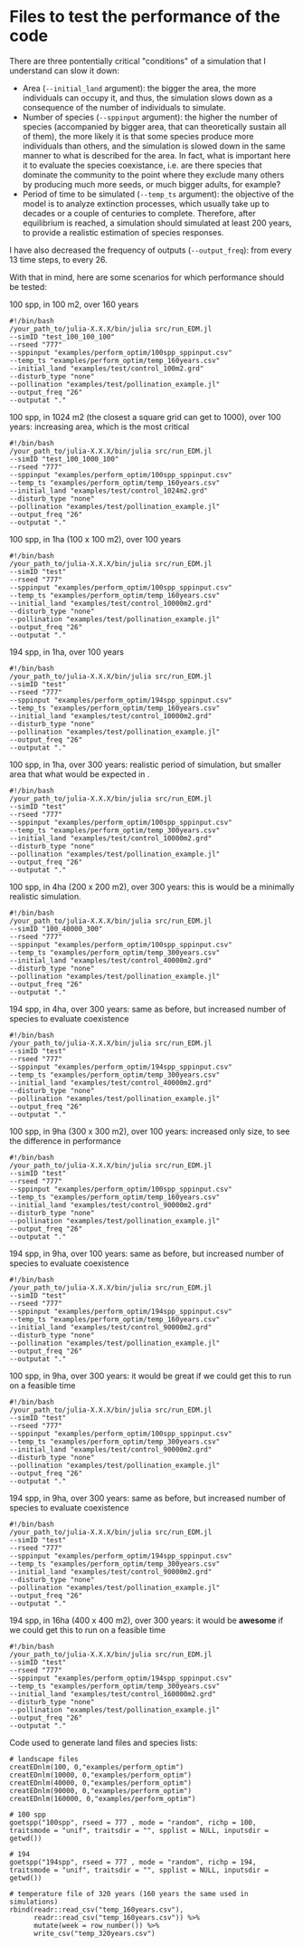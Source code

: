 # Files to test the performance of the code

There are three pontentially critical "conditions" of a simulation that I understand can slow it down:

- Area (`--initial_land` argument): the bigger the area, the more individuals can occupy it, and thus, the simulation slows down as a consequence of the number of individuals to simulate.
- Number of species  (`--sppinput` argument): the higher the number of species (accompanied by bigger area, that can theoretically sustain all of them), the more likely it is that some species produce more individuals than others, and the simulation is slowed down in the same manner to what is described for the area. In fact, what is important here it to evaluate the species coexistance, i.e. are there species that dominate the community to the point where they exclude many others by producing much more seeds, or much bigger adults, for example?
- Period of time to be simulated (`--temp_ts` argument): the objective of the model is to analyze extinction processes, which usually take up to decades or a couple of centuries to complete. Therefore, after equilibrium is reached, a simulation should simulated at least 200 years, to provide a realistic estimation of species responses.

I have also decreased the frequency of outputs (`--output_freq`): from every 13 time steps, to every 26.

With that in mind, here are some scenarios for which performance should be tested:

100 spp, in 100 m2, over 160 years
```
#!/bin/bash
/your_path_to/julia-X.X.X/bin/julia src/run_EDM.jl
--simID "test_100_100_100"
--rseed "777"
--sppinput "examples/perform_optim/100spp_sppinput.csv"
--temp_ts "examples/perform_optim/temp_160years.csv"
--initial_land "examples/test/control_100m2.grd"
--disturb_type "none"
--pollination "examples/test/pollination_example.jl"
--output_freq "26"
--outputat "."
```

100 spp, in 1024 m2 (the closest a square grid can get to 1000), over 100 years: increasing area, which is the most critical

```
#!/bin/bash
/your_path_to/julia-X.X.X/bin/julia src/run_EDM.jl
--simID "test_100_1000_100"
--rseed "777"
--sppinput "examples/perform_optim/100spp_sppinput.csv"
--temp_ts "examples/perform_optim/temp_160years.csv"
--initial_land "examples/test/control_1024m2.grd"
--disturb_type "none"
--pollination "examples/test/pollination_example.jl"
--output_freq "26"
--outputat "."
```

100 spp, in 1ha (100 x 100 m2), over 100 years
```
#!/bin/bash
/your_path_to/julia-X.X.X/bin/julia src/run_EDM.jl
--simID "test"
--rseed "777"
--sppinput "examples/perform_optim/100spp_sppinput.csv"
--temp_ts "examples/perform_optim/temp_160years.csv"
--initial_land "examples/test/control_10000m2.grd"
--disturb_type "none"
--pollination "examples/test/pollination_example.jl"
--output_freq "26"
--outputat "."
```

194 spp, in 1ha, over 100 years
```
#!/bin/bash
/your_path_to/julia-X.X.X/bin/julia src/run_EDM.jl
--simID "test"
--rseed "777"
--sppinput "examples/perform_optim/194spp_sppinput.csv"
--temp_ts "examples/perform_optim/temp_160years.csv"
--initial_land "examples/test/control_10000m2.grd"
--disturb_type "none"
--pollination "examples/test/pollination_example.jl"
--output_freq "26"
--outputat "."
```

100 spp, in 1ha, over 300 years: realistic period of simulation, but smaller area that what would be expected in .
```
#!/bin/bash
/your_path_to/julia-X.X.X/bin/julia src/run_EDM.jl
--simID "test"
--rseed "777"
--sppinput "examples/perform_optim/100spp_sppinput.csv"
--temp_ts "examples/perform_optim/temp_300years.csv"
--initial_land "examples/test/control_10000m2.grd"
--disturb_type "none"
--pollination "examples/test/pollination_example.jl"
--output_freq "26"
--outputat "."
```

100 spp, in 4ha (200 x 200 m2), over 300 years: this is would be a minimally realistic simulation.

```
#!/bin/bash
/your_path_to/julia-X.X.X/bin/julia src/run_EDM.jl
--simID "100_40000_300" 
--rseed "777"
--sppinput "examples/perform_optim/100spp_sppinput.csv"
--temp_ts "examples/perform_optim/temp_300years.csv"
--initial_land "examples/test/control_40000m2.grd"
--disturb_type "none"
--pollination "examples/test/pollination_example.jl"
--output_freq "26"
--outputat "."
```

194 spp, in 4ha, over 300 years: same as before, but increased number of species to evaluate coexistence

```
#!/bin/bash
/your_path_to/julia-X.X.X/bin/julia src/run_EDM.jl
--simID "test"
--rseed "777"
--sppinput "examples/perform_optim/194spp_sppinput.csv"
--temp_ts "examples/perform_optim/temp_300years.csv"
--initial_land "examples/test/control_40000m2.grd"
--disturb_type "none"
--pollination "examples/test/pollination_example.jl"
--output_freq "26"
--outputat "."
```

100 spp, in 9ha (300 x 300 m2), over 100 years: increased only size, to see the difference in performance
```
#!/bin/bash
/your_path_to/julia-X.X.X/bin/julia src/run_EDM.jl
--simID "test"
--rseed "777"
--sppinput "examples/perform_optim/100spp_sppinput.csv"
--temp_ts "examples/perform_optim/temp_160years.csv"
--initial_land "examples/test/control_90000m2.grd"
--disturb_type "none"
--pollination "examples/test/pollination_example.jl"
--output_freq "26"
--outputat "."
```

194 spp, in 9ha, over 100 years: same as before, but increased number of species to evaluate coexistence
```
#!/bin/bash
/your_path_to/julia-X.X.X/bin/julia src/run_EDM.jl
--simID "test"
--rseed "777"
--sppinput "examples/perform_optim/194spp_sppinput.csv"
--temp_ts "examples/perform_optim/temp_160years.csv"
--initial_land "examples/test/control_90000m2.grd"
--disturb_type "none"
--pollination "examples/test/pollination_example.jl"
--output_freq "26"
--outputat "."
```

100 spp, in 9ha, over 300 years: it would be great if we could get this to run on a feasible time
```
#!/bin/bash
/your_path_to/julia-X.X.X/bin/julia src/run_EDM.jl
--simID "test"
--rseed "777"
--sppinput "examples/perform_optim/100spp_sppinput.csv"
--temp_ts "examples/perform_optim/temp_300years.csv"
--initial_land "examples/test/control_90000m2.grd"
--disturb_type "none"
--pollination "examples/test/pollination_example.jl"
--output_freq "26"
--outputat "."
```

194 spp, in 9ha, over 300 years: same as before, but increased number of species to evaluate coexistence
```
#!/bin/bash
/your_path_to/julia-X.X.X/bin/julia src/run_EDM.jl
--simID "test"
--rseed "777"
--sppinput "examples/perform_optim/194spp_sppinput.csv"
--temp_ts "examples/perform_optim/temp_300years.csv"
--initial_land "examples/test/control_90000m2.grd"
--disturb_type "none"
--pollination "examples/test/pollination_example.jl"
--output_freq "26"
--outputat "."
```

194 spp, in 16ha (400 x 400 m2), over 300 years: it would be **awesome** if we could get this to run on a feasible time
```
#!/bin/bash
/your_path_to/julia-X.X.X/bin/julia src/run_EDM.jl
--simID "test"
--rseed "777"
--sppinput "examples/perform_optim/194spp_sppinput.csv"
--temp_ts "examples/perform_optim/temp_300years.csv"
--initial_land "examples/test/control_160000m2.grd"
--disturb_type "none"
--pollination "examples/test/pollination_example.jl"
--output_freq "26"
--outputat "."
```

Code used to generate land files and species lists:
```
# landscape files
creatEDnlm(100, 0,"examples/perform_optim")
creatEDnlm(10000, 0,"examples/perform_optim")
creatEDnlm(40000, 0,"examples/perform_optim")
creatEDnlm(90000, 0,"examples/perform_optim")
creatEDnlm(160000, 0,"examples/perform_optim")

# 100 spp
goetspp("100spp", rseed = 777 , mode = "random", richp = 100, traitsmode = "unif", traitsdir = "", spplist = NULL, inputsdir = getwd())

# 194
goetspp("194spp", rseed = 777 , mode = "random", richp = 194, traitsmode = "unif", traitsdir = "", spplist = NULL, inputsdir = getwd())

# temperature file of 320 years (160 years the same used in simulations)
rbind(readr::read_csv("temp_160years.csv"),
      readr::read_csv("temp_160years.csv")) %>%
	  mutate(week = row_number()) %>%
	  write_csv("temp_320years.csv")
```
